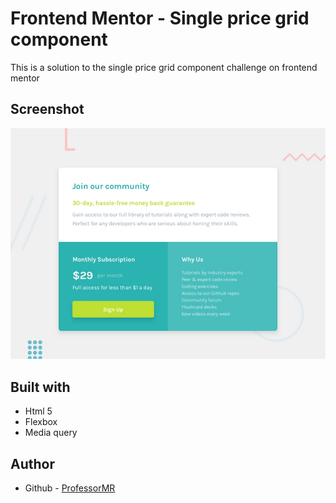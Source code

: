 # Frontend Mentor - Single price grid component

This is a solution to the single price grid component challenge on frontend mentor

## Screenshot

![Design preview for the Single price grid component coding challenge](./design/desktop-preview.jpg)

## Built with

- Html 5
- Flexbox
- Media query

## Author

- Github - [ProfessorMR](https://github.com/ProfessorMR/)
